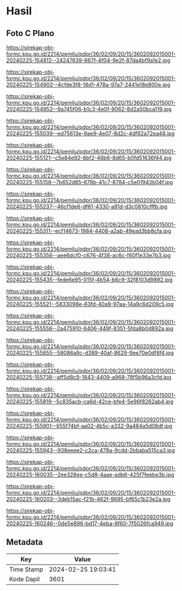 # Hasil

## Foto C Plano

https://sirekap-obj-formc.kpu.go.id/2214/pemilu/pdpr/36/02/09/20/15/3602092015001-20240225-154812--24247639-667f-4f04-9e2f-87da4bf9a1e2.jpg

https://sirekap-obj-formc.kpu.go.id/2214/pemilu/pdpr/36/02/09/20/15/3602092015001-20240225-154902--4cfde3f8-18d1-478a-97a7-2441e18e800e.jpg

https://sirekap-obj-formc.kpu.go.id/2214/pemilu/pdpr/36/02/09/20/15/3602092015001-20240225-154952--9a745f06-b1c3-4e0f-9062-8d2a50bca119.jpg

https://sirekap-obj-formc.kpu.go.id/2214/pemilu/pdpr/36/02/09/20/15/3602092015001-20240225-155039--ed75613e-9ae9-4e07-8d2c-4df62a72ea48.jpg

https://sirekap-obj-formc.kpu.go.id/2214/pemilu/pdpr/36/02/09/20/15/3602092015001-20240225-155121--c5e84e92-8bf2-46b6-8d65-b0fd51636f44.jpg

https://sirekap-obj-formc.kpu.go.id/2214/pemilu/pdpr/36/02/09/20/15/3602092015001-20240225-155158--7b652d85-678b-41c7-8784-c5e01943b04f.jpg

https://sirekap-obj-formc.kpu.go.id/2214/pemilu/pdpr/36/02/09/20/15/3602092015001-20240225-155237--46cf1de6-df61-4330-a81d-d3c0810cfffb.jpg

https://sirekap-obj-formc.kpu.go.id/2214/pemilu/pdpr/36/02/09/20/15/3602092015001-20240225-155311--ecf14673-1984-4408-a2ab-49ead3bb8cfa.jpg

https://sirekap-obj-formc.kpu.go.id/2214/pemilu/pdpr/36/02/09/20/15/3602092015001-20240225-155356--aee6dcf0-c676-4f38-ac6c-f60f1e33e7b3.jpg

https://sirekap-obj-formc.kpu.go.id/2214/pemilu/pdpr/36/02/09/20/15/3602092015001-20240225-155435--fede6e95-015f-4b54-b6c9-32f8103d9892.jpg

https://sirekap-obj-formc.kpu.go.id/2214/pemilu/pdpr/36/02/09/20/15/3602092015001-20240225-155521--5833098e-63fd-40a9-97aa-14a9c6d209c5.jpg

https://sirekap-obj-formc.kpu.go.id/2214/pemilu/pdpr/36/02/09/20/15/3602092015001-20240225-155558--2a475910-6406-449f-8351-5fda8b0d892a.jpg

https://sirekap-obj-formc.kpu.go.id/2214/pemilu/pdpr/36/02/09/20/15/3602092015001-20240225-155655--58086a9c-d389-40af-8629-9ee70e0df8f4.jpg

https://sirekap-obj-formc.kpu.go.id/2214/pemilu/pdpr/36/02/09/20/15/3602092015001-20240225-155738--aff5d8c9-1843-4409-a968-78f5b96a3cfd.jpg

https://sirekap-obj-formc.kpu.go.id/2214/pemilu/pdpr/36/02/09/20/15/3602092015001-20240225-155819--5c835acb-ca6d-42ce-bfe4-5e96f8262ab4.jpg

https://sirekap-obj-formc.kpu.go.id/2214/pemilu/pdpr/36/02/09/20/15/3602092015001-20240225-155901--655f74bf-aa02-4b5c-a332-9a484a5d08df.jpg

https://sirekap-obj-formc.kpu.go.id/2214/pemilu/pdpr/36/02/09/20/15/3602092015001-20240225-155943--938eeee2-c2ca-478a-9cdd-2bbaba515ca3.jpg

https://sirekap-obj-formc.kpu.go.id/2214/pemilu/pdpr/36/02/09/20/15/3602092015001-20240225-160035--2ee328ee-c5d8-4aae-adb6-425f7feebe3b.jpg

https://sirekap-obj-formc.kpu.go.id/2214/pemilu/pdpr/36/02/09/20/15/3602092015001-20240225-160203--3deb15ac-f21b-462f-9695-bf65c1b23e2a.jpg

https://sirekap-obj-formc.kpu.go.id/2214/pemilu/pdpr/36/02/09/20/15/3602092015001-20240225-160246--0de5e896-bd17-4eba-8f60-7f5026fca949.jpg


## Metadata

| Key        | Value               |
| ---------- | ------------------- |
| Time Stamp | 2024-02-25 19:03:41 |
| Kode Dapil | 3601                |



